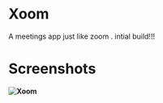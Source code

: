 # Xoom
A meetings app just like zoom . intial build!!!


# <b>Screenshots <b>
![Xoom](https://telegra.ph/file/cbdcc8035ceff73e4b245.png)
